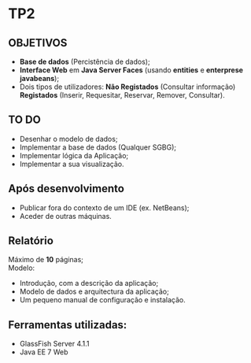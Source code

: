 # TP2

## OBJETIVOS

- **Base de dados** (Percistência de dados);
- **Interface Web** em **Java Server Faces** (usando **entities** e **enterprese javabeans**);
- Dois tipos de utilizadores: **Não Registados** (Consultar informação) **Registados** (Inserir, Requesitar, Reservar, Remover, Consultar).

## TO DO 
- Desenhar o modelo de dados;
- Implementar a base de dados (Qualquer SGBG);
- Implementar lógica da Aplicação;
- Implementar a sua visualização.

## Após desenvolvimento
- Publicar fora do contexto de um IDE (ex. NetBeans);
- Aceder de outras máquinas.

## Relatório
Máximo de __10__ páginas;
<br>
Modelo:
- Introdução, com a descrição da aplicação;
- Modelo de dados e arquitectura da aplicação;
- Um pequeno manual de configuração e instalação.

## Ferramentas utilizadas:
- GlassFish Server 4.1.1
- Java EE 7 Web
